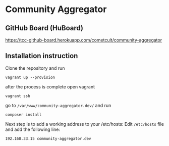 Community Aggregator
====================

GitHub Board (HuBoard)
----------------------

https://tcc-github-board.herokuapp.com/cometcult/community-aggregator


Installation instruction
------------------------

Clone the repository and run
```
vagrant up --provision
```

after the process is complete open vagrant
```
vagrant ssh
```
go to `/var/www/community-aggregator.dev/`
and run
```
composer install
```

Next step is to add a working address to your /etc/hosts:
Edit `/etc/hosts` file and add the following line:
```
192.168.33.15 community-aggregator.dev
```